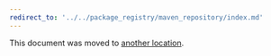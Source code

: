 ```yaml
---
redirect_to: '../../package_registry/maven_repository/index.md'
---
```


This document was moved to [another location](../../package_registry/maven_repository/index.md).
